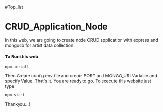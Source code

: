 #Top_list
# CRUD_Application_Node
In this web, we are going to create node CRUD application with express and mongodb for artist data collection.

#### To Run this web
```
npm install
```

Then Create config.env file and create PORT and MONGO_URI Variable and specify Value.
That's it. You are ready to go. To execute this website just type
```
npm start
```

Thankyou...!
